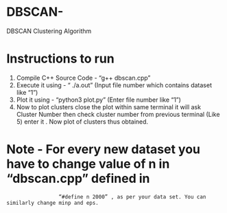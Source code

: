 # DBSCAN-
DBSCAN Clustering Algorithm

# Instructions to run
 1.  Compile C++ Source Code -     “g++ dbscan.cpp”                                                                            
 2.  Execute it using - “ ./a.out”  (Input file number which contains dataset like “1”)
 3.  Plot it using - “python3 plot.py” (Enter file number like “1”)
 4. Now to plot clusters close the plot within same terminal it will ask Cluster Number then check cluster number from previous  terminal (Like 5) enter it . Now plot of clusters thus obtained.

# Note - For every new dataset you have to change value of n in “dbscan.cpp” defined in 
                     “#define n 2000” , as per your data set. You can similarly change minp and eps. 
